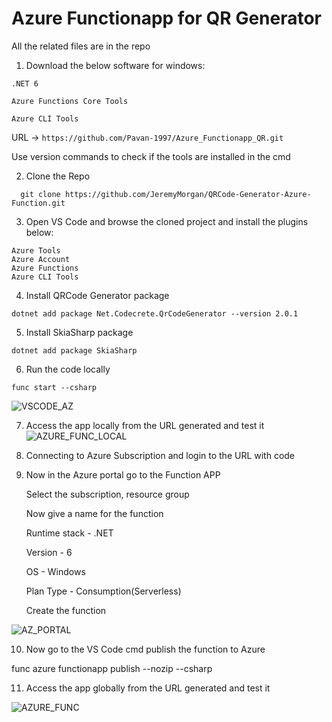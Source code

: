 # Azure Functionapp for QR Generator

All the related files are in the repo 

1. Download the below software for windows:
```
.NET 6

Azure Functions Core Tools

Azure CLI Tools
```
URL -> ```https://github.com/Pavan-1997/Azure_Functionapp_QR.git```

Use version commands to check if the tools are installed in the cmd


2. Clone the Repo
```
  git clone https://github.com/JeremyMorgan/QRCode-Generator-Azure-Function.git
```

3. Open VS Code and browse the cloned project and install the plugins below:
```
Azure Tools
Azure Account
Azure Functions
Azure CLI Tools
```

4. Install QRCode Generator package
```
dotnet add package Net.Codecrete.QrCodeGenerator --version 2.0.1
```

5. Install  SkiaSharp package
```
dotnet add package SkiaSharp
```

6. Run the code locally 
```
func start --csharp
```
![VSCODE_AZ](https://github.com/Pavan-1997/Azure_Functionapp_QR/assets/32020205/3a62cdb5-147d-42f6-9e17-4d44e048496d)

7. Access the app locally from the URL generated and test it
![AZURE_FUNC_LOCAL](https://github.com/Pavan-1997/Azure_Functionapp_QR/assets/32020205/e9e72ad1-296d-499e-8ca0-e23094af9028)


8. Connecting to Azure Subscription and login to the URL with code


9. Now in the Azure portal go to the Function APP

    Select the subscription, resource group
    
    Now give a name for the function
    
    Runtime stack - .NET
    
    Version - 6
    
    OS - Windows 
    
    Plan Type - Consumption(Serverless)
    
    Create the function

![AZ_PORTAL](https://github.com/Pavan-1997/Azure_Functionapp_QR/assets/32020205/7663d1f4-b4f5-41c2-94c1-6db0d5ca2c51)


10. Now go to the VS Code cmd publish the function to Azure

func azure functionapp publish <azure-functionapp-name> --nozip --csharp


11. Access the app globally from the URL generated and test it

![AZURE_FUNC](https://github.com/Pavan-1997/Azure_Functionapp_QR/assets/32020205/b2c6b50a-33ef-4edd-a38e-926e4b189113)

